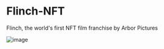 # Flinch-NFT
Flinch, the world's first NFT film franchise by Arbor Pictures

![image](https://user-images.githubusercontent.com/87687899/167830336-69ae617d-977e-45d7-b4d7-a09086a269b6.png)
